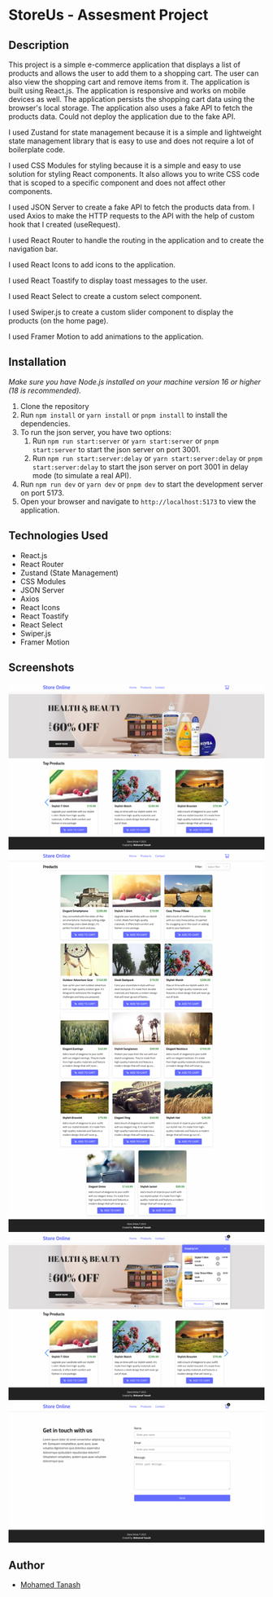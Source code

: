 # StoreUs - Assesment Project

## Description

This project is a simple e-commerce application that displays a list of products and allows the user to add them to a shopping cart. The user can also view the shopping cart and remove items from it. The application is built using React.js. The application is responsive and works on mobile devices as well. The application persists the shopping cart data using the browser's local storage. The application also uses a fake API to fetch the products data.
Could not deploy the application due to the fake API.

I used Zustand for state management because it is a simple and lightweight state management library that is easy to use and does not require a lot of boilerplate code.

I used CSS Modules for styling because it is a simple and easy to use solution for styling React components. It also allows you to write CSS code that is scoped to a specific component and does not affect other components.

I used JSON Server to create a fake API to fetch the products data from. I used Axios to make the HTTP requests to the API with the help of custom hook that I created (useRequest).

I used React Router to handle the routing in the application and to create the navigation bar.

I used React Icons to add icons to the application.

I used React Toastify to display toast messages to the user.

I used React Select to create a custom select component.

I used Swiper.js to create a custom slider component to display the products (on the home page).

I used Framer Motion to add animations to the application.

## Installation

_Make sure you have Node.js installed on your machine version 16 or higher (18 is recommended)._

1. Clone the repository
2. Run `npm install` or `yarn install` or `pnpm install` to install the dependencies.
3. To run the json server, you have two options:
   1. Run `npm run start:server` or `yarn start:server` or `pnpm start:server` to start the json server on port 3001.
   2. Run `npm run start:server:delay` or `yarn start:server:delay` or `pnpm start:server:delay` to start the json server on port 3001 in delay mode (to simulate a real API).
4. Run `npm run dev` or `yarn dev` or `pnpm dev` to start the development server on port 5173.
5. Open your browser and navigate to `http://localhost:5173` to view the application.

## Technologies Used

- React.js
- React Router
- Zustand (State Management)
- CSS Modules
- JSON Server
- Axios
- React Icons
- React Toastify
- React Select
- Swiper.js
- Framer Motion

## Screenshots

![Home Page](/screenshots/home.png)
![Product Page](/screenshots/products.png)
![Cart](/screenshots/cart.png)
![Contact](/screenshots/contact.png)

## Author

- [Mohamed Tanash]("https://github.com/Mtanash")
